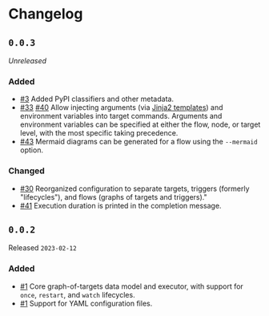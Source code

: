 # Changelog

## `0.0.3`

*Unreleased*

### Added

- [#3](https://github.com/JoshKarpel/synthesize/pull/3) Added PyPI classifiers and other metadata.
- [#33](https://github.com/JoshKarpel/synthesize/pull/33)
  [#40](https://github.com/JoshKarpel/synthesize/pull/40)
  Allow injecting arguments
  (via [Jinja2 templates](https://jinja.palletsprojects.com/))
  and environment variables into target commands.
  Arguments and environment variables can be specified at either
  the flow, node, or target level, with the most specific taking precedence.
- [#43](https://github.com/JoshKarpel/synthesize/pull/43)
  Mermaid diagrams can be generated for a flow using the `--mermaid` option.

### Changed

- [#30](https://github.com/JoshKarpel/synthesize/pull/30)
  Reorganized configuration to separate targets,
  triggers (formerly "lifecycles"),
  and flows (graphs of targets and triggers)."
- [#41](https://github.com/JoshKarpel/synthesize/pull/41)
  Execution duration is printed in the completion message.

## `0.0.2`

Released `2023-02-12`

### Added

- [#1](https://github.com/JoshKarpel/synthesize/pull/1) Core graph-of-targets data model and executor, with support for `once`, `restart`, and `watch` lifecycles.
- [#1](https://github.com/JoshKarpel/synthesize/pull/1) Support for YAML configuration files.
